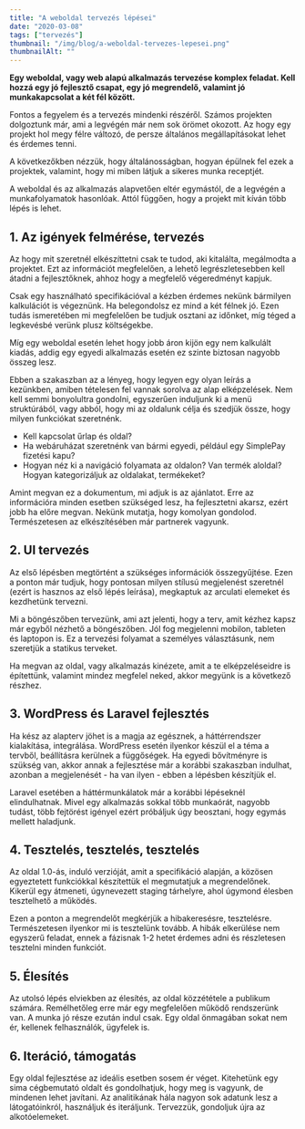 ```yaml
---
title: "A weboldal tervezés lépései"
date: "2020-03-08"
tags: ["tervezés"]
thumbnail: "/img/blog/a-weboldal-tervezes-lepesei.png"
thumbnailAlt: ""
---
```


**Egy weboldal, vagy web alapú alkalmazás tervezése komplex feladat. Kell hozzá egy jó fejlesztő csapat, egy jó megrendelő, valamint jó munkakapcsolat a két fél között.**

Fontos a fegyelem és a tervezés mindenki részéről. Számos projekten dolgoztunk már, ami a legvégén már nem sok örömet okozott. Az hogy egy projekt hol megy félre változó, de persze általános megállapításokat lehet és érdemes tenni.

A következőkben nézzük, hogy általánosságban, hogyan épülnek fel ezek a projektek, valamint, hogy mi miben látjuk a sikeres munka receptjét.

A weboldal és az alkalmazás alapvetően eltér egymástól, de a legvégén a munkafolyamatok hasonlóak. Attól függően, hogy a projekt mit kíván több lépés is lehet.

## 1. Az igények felmérése, tervezés

Az hogy mit szeretnél elkészíttetni csak te tudod, aki kitalálta, megálmodta a projektet. Ezt az információt megfelelően, a lehető legrészletesebben kell átadni a fejlesztőknek, ahhoz hogy a megfelelő végeredményt kapjuk.

Csak egy használható specifikációval a kézben érdemes nekünk bármilyen kalkulációt is végeznünk. Ha belegondolsz ez mind a két félnek jó. Ezen tudás ismeretében mi megfelelően be tudjuk osztani az időnket, míg téged a legkevésbé verünk plusz költségekbe.

Míg egy weboldal esetén lehet hogy jobb áron kijön egy nem kalkulált kiadás, addig egy egyedi alkalmazás esetén ez szinte biztosan nagyobb összeg lesz.

Ebben a szakaszban az a lényeg, hogy legyen egy olyan leírás a kezünkben, amiben tételesen fel vannak sorolva az alap elképzelések. Nem kell semmi bonyolultra gondolni, egyszerűen induljunk ki a menü struktúrából, vagy abból, hogy mi az oldalunk célja és szedjük össze, hogy milyen funkciókat szeretnénk.

- Kell kapcsolat űrlap és oldal?
- Ha webáruházat szeretnénk van bármi egyedi, például egy SimplePay fizetési kapu?
- Hogyan néz ki a navigáció folyamata az oldalon? Van termék aloldal? Hogyan kategorizáljuk az oldalakat, termékeket?

Amint megvan ez a dokumentum, mi adjuk is az ajánlatot. Erre az információra minden esetben szükséged lesz, ha fejlesztetni akarsz, ezért jobb ha előre megvan. Nekünk mutatja, hogy komolyan gondolod. Természetesen az elkészítésében már partnerek vagyunk.

## 2. UI tervezés

Az első lépésben megtörtént a szükséges információk összegyűjtése. Ezen a ponton már tudjuk, hogy pontosan milyen stílusú megjelenést szeretnél (ezért is hasznos az első lépés leírása), megkaptuk az arculati elemeket és kezdhetünk tervezni.

Mi a böngészőben tervezünk, ami azt jelenti, hogy a terv, amit kézhez kapsz már egyből nézhető a böngészőben. Jól fog megjelenni mobilon, tableten és laptopon is. Ez a tervezési folyamat a személyes választásunk, nem szeretjük a statikus terveket.

Ha megvan az oldal, vagy alkalmazás kinézete, amit a te elképzeléseidre is építettünk, valamint mindez megfelel neked, akkor megyünk is a következő részhez.

## 3. WordPress és Laravel fejlesztés

Ha kész az alapterv jöhet is a magja az egésznek, a háttérrendszer kialakítása, integrálása. WordPress esetén ilyenkor készül el a téma a tervből, beállításra kerülnek a függőségek. Ha egyedi bővítményre is szükség van, akkor annak a fejlesztése már a korábbi szakaszban indulhat, azonban a megjelenését - ha van ilyen - ebben a lépésben készítjük el.

Laravel esetében a háttérmunkálatok már a korábbi lépéseknél elindulhatnak. Mivel egy alkalmazás sokkal több munkaórát, nagyobb tudást, több fejtörést igényel ezért próbáljuk úgy beosztani, hogy egymás mellett haladjunk.

## 4. Tesztelés, tesztelés, tesztelés

Az oldal 1.0-ás, induló verzióját, amit a specifikáció alapján, a közösen egyeztetett funkciókkal készítettük el megmutatjuk a megrendelőnek. Kikerül egy átmeneti, úgynevezett staging tárhelyre, ahol úgymond élesben tesztelhető a működés.

Ezen a ponton a megrendelőt megkérjük a hibakeresésre, tesztelésre. Természetesen ilyenkor mi is tesztelünk tovább. A hibák elkerülése nem egyszerű feladat, ennek a fázisnak 1-2 hetet érdemes adni és részletesen tesztelni minden funkciót.

## 5. Élesítés

Az utolsó lépés elviekben az élesítés, az oldal közzététele a publikum számára. Remélhetőleg erre már egy megfelelően működő rendszerünk van. A munka jó része ezután indul csak. Egy oldal önmagában sokat nem ér, kellenek felhasználók, ügyfelek is.

## 6. Iteráció, támogatás

Egy oldal fejlesztése az ideális esetben sosem ér véget. Kitehetünk egy sima cégbemutató oldalt és gondolhatjuk, hogy meg is vagyunk, de mindenen lehet javítani. Az analitikának hála nagyon sok adatunk lesz a látogatóinkról, használjuk és iteráljunk. Tervezzük, gondoljuk újra az alkotóelemeket.
